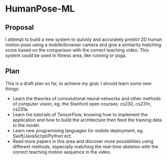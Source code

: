# HumanPose-ML

## Proposal

I attempt to build a new system to quickly and accurately predict 2D human motion pose using a mobile/browser camera and give a similarity matching score based on the comparison with the correct teaching video. This system could be used in fitness area, like running or yoga.  

## Plan
This is a draft plan so far, to achieve my goal, I should learn some new things:  

-  Learn the theories of convolutional neural networks and other methods of computer vision, eg. the Stanford open courses: cs230, cs231n, cs231a.
-  Learn the tutorials of TensorFlow, knowing how to implement the application and how to build the architecture then feed the training data to the model.
-  Learn new programming languages for mobile deployment, eg. Swift/JavaScript/Python ect.
-  Read more papers in this area and discover more possibilities using different methods, especially matching the real-time skeleton with the correct teaching motion sequence in the video.

